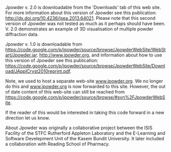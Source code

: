 Jpowder v. 2.0 is downloadable from the 'Downloads' tab of this web site. For more information about this version of Jpowder see this publication: http://dx.doi.org/10.4236/jsea.2013.64021. Please note that this second version of Jpowder was not tested as much as it perhaps should have been. V. 2.0 demonstrates an example of 3D visualisation of multiple powder diffraction data.

Jpowder v. 1.0 is downloadable from https://code.google.com/p/jpowder/source/browse/JpowderWebSite/WebStart/Jpowder.jar. http://www.jpowder.org, and information about how to use this version of Jpowder see this publication: https://code.google.com/p/jpowder/source/browse/JpowderWebSite/Download/JApplCryst2010reprint.pdf.

Note, we used to host a separate web-site www.jpowder.org. We no longer do this and www.jpowder.org is now forwarded to this site. However, the out of date content of this web-site can still be reached from https://code.google.com/p/jpowder/source/browse/#svn%2FJpowderWebSite.

If the reader of this would be interested in taking this code forward in a new direction let us know.

About
Jpowder was originally a collaborative project between the ISIS Facility of the STFC Rutherford Appleton Laboratory and the E-Learning and Software Develepment Unit of the Kasem Bundit University. It later included a collaboration with Reading School of Pharmacy.
